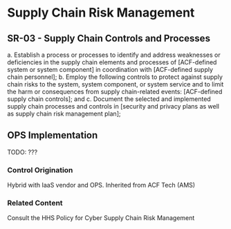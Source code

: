 # Supply Chain Risk Management
## SR-03 - Supply Chain Controls and Processes

a. Establish a process or processes to identify and address weaknesses or deficiencies in the supply chain elements and processes of [ACF-defined system or system component] in coordination with [ACF-defined supply chain personnel];
b. Employ the following controls to protect against supply chain risks to the system, system component, or system service and to limit the harm or consequences from supply chain-related events: [ACF-defined supply chain controls]; and
c. Document the selected and implemented supply chain processes and controls in [security and privacy plans as well as supply chain risk management plan];

## OPS Implementation

TODO: ???

### Control Origination

Hybrid with IaaS vendor and OPS. Inherited from ACF Tech (AMS)

### Related Content
Consult the HHS Policy for Cyber Supply Chain Risk Management
